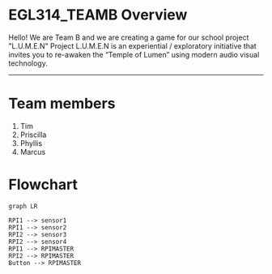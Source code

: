 # EGL314_TEAMB Overview

Hello! We are Team B and we are creating a game for our school project "L.U.M.E.N"
Project L.U.M.E.N is an experiential / exploratory initiative that invites you to re-awaken the “Temple of Lumen” using modern audio visual technology.

-------------------------------

# Team members

1. Tim
2. Priscilla
3. Phyllis
4. Marcus

# Flowchart

```mermaid
graph LR

RPI1 --> sensor1
RPI1 --> sensor2
RPI2 --> sensor3
RPI2 --> sensor4
RPI1 --> RPIMASTER
RPI2 --> RPIMASTER
Button --> RPIMASTER

```


